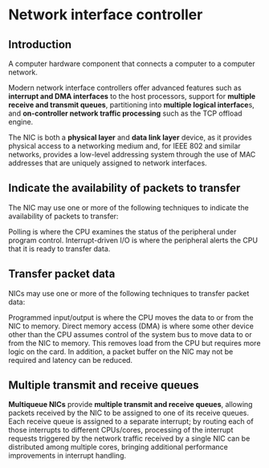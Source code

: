 # Network interface controller
## Introduction
A computer hardware component that connects a computer to a computer network.

Modern network interface controllers offer advanced features such as **interrupt and DMA interfaces** to the host processors, support for **multiple receive and transmit queues**, partitioning into **multiple logical interface**s, and **on-controller network traffic processing** such as the TCP offload engine.

The NIC is both a **physical layer** and **data link layer** device, as it provides physical access to a networking medium and, for IEEE 802 and similar networks, provides a low-level addressing system through the use of MAC addresses that are uniquely assigned to network interfaces.

## Indicate the availability of packets to transfer
The NIC may use one or more of the following techniques to indicate the availability of packets to transfer:

Polling is where the CPU examines the status of the peripheral under program control.
Interrupt-driven I/O is where the peripheral alerts the CPU that it is ready to transfer data.

## Transfer packet data
NICs may use one or more of the following techniques to transfer packet data:

Programmed input/output is where the CPU moves the data to or from the NIC to memory.
Direct memory access (DMA) is where some other device other than the CPU assumes control of the system bus to move data to or from the NIC to memory. This removes load from the CPU but requires more logic on the card. In addition, a packet buffer on the NIC may not be required and latency can be reduced.

## Multiple transmit and receive queues
**Multiqueue NICs** provide **multiple transmit and receive queues**, allowing packets received by the NIC to be assigned to one of its receive queues. Each receive queue is assigned to a separate interrupt; by routing each of those interrupts to different CPUs/cores, processing of the interrupt requests triggered by the network traffic received by a single NIC can be distributed among multiple cores, bringing additional performance improvements in interrupt handling.